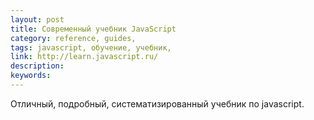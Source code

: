 ```yaml
---
layout: post
title: Современный учебник JavaScript
category: reference, guides, 
tags: javascript, обучение, учебник, 
link: http://learn.javascript.ru/
description: 
keywords: 
---
```


<p>Отличный, подробный, систематизированный учебник по javascript.</p>

